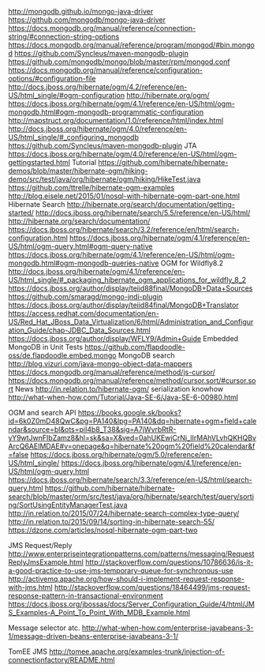 http://mongodb.github.io/mongo-java-driver
https://github.com/mongodb/mongo-java-driver
https://docs.mongodb.org/manual/reference/connection-string/#connection-string-options
https://docs.mongodb.org/manual/reference/program/mongod/#bin.mongod
https://github.com/Syncleus/maven-mongodb-plugin
https://github.com/mongodb/mongo/blob/master/rpm/mongod.conf
https://docs.mongodb.org/manual/reference/configuration-options/#configuration-file
http://docs.jboss.org/hibernate/ogm/4.2/reference/en-US/html_single/#ogm-configuration
http://hibernate.org/ogm/
https://docs.jboss.org/hibernate/ogm/4.1/reference/en-US/html/ogm-mongodb.html#ogm-mongodb-programmatic-configuration
http://mapstruct.org/documentation/1.0/reference/html/index.html
http://docs.jboss.org/hibernate/ogm/4.0/reference/en-US/html_single/#_configuring_mongodb
https://github.com/Syncleus/maven-mongodb-plugin
JTA
https://docs.jboss.org/hibernate/ogm/4.0/reference/en-US/html/ogm-gettingstarted.html
Tutorial
https://github.com/hibernate/hibernate-demos/blob/master/hibernate-ogm/hiking-demo/src/test/java/org/hibernate/ogm/hiking/HikeTest.java
https://github.com/ttrelle/hibernate-ogm-examples
http://blog.eisele.net/2015/01/nosql-with-hibernate-ogm-part-one.html
Hibernate Search
http://hibernate.org/search/documentation/getting-started/
http://docs.jboss.org/hibernate/search/5.5/reference/en-US/html/
http://hibernate.org/search/documentation/
https://docs.jboss.org/hibernate/search/3.2/reference/en/html/search-configuration.html
https://docs.jboss.org/hibernate/ogm/4.1/reference/en-US/html/ogm-query.html#ogm-query-native
https://docs.jboss.org/hibernate/ogm/4.1/reference/en-US/html/ogm-mongodb.html#ogm-mongodb-queries-native
OGM for Wildfly8.2
http://docs.jboss.org/hibernate/ogm/4.1/reference/en-US/html_single/#_packaging_hibernate_ogm_applications_for_wildfly_8_2
https://docs.jboss.org/author/display/teiid88final/MongoDB+Data+Sources
https://github.com/smaragd/mongo-jndi-plugin
https://docs.jboss.org/author/display/teiid84final/MongoDB+Translator
https://access.redhat.com/documentation/en-US/Red_Hat_JBoss_Data_Virtualization/6/html/Administration_and_Configuration_Guide/chap-JDBC_Data_Sources.html
https://docs.jboss.org/author/display/WFLY9/Admin+Guide
Embedded MongoDB in Unit Tests
https://github.com/flapdoodle-oss/de.flapdoodle.embed.mongo
MongoDB search
http://blog.vizuri.com/java-mongo-object-data-mappers
https://docs.mongodb.org/manual/reference/method/js-cursor/
https://docs.mongodb.org/manual/reference/method/cursor.sort/#cursor.sort
News
http://in.relation.to/hibernate-ogm/
serialization knowhow
http://what-when-how.com/Tutorial/Java-SE-6/Java-SE-6-00980.html

OGM and search API
https://books.google.sk/books?id=6k0Z0mD48QwC&pg=PA140&lpg=PA140&dq=hibernate+ogm+field+calendar&source=bl&ots=piI4b8_T38&sig=A7jWvrbRtR-yY9wtJwnFIbZamz8&hl=sk&sa=X&ved=0ahUKEwjCrNj_lIrMAhVLvhQKHQBvArcQ6AEIMDAE#v=onepage&q=hibernate%20ogm%20field%20calendar&f=false
https://docs.jboss.org/hibernate/ogm/5.0/reference/en-US/html_single/
https://docs.jboss.org/hibernate/ogm/4.1/reference/en-US/html/ogm-query.html
https://docs.jboss.org/hibernate/search/3.3/reference/en-US/html/search-query.html
https://github.com/hibernate/hibernate-search/blob/master/orm/src/test/java/org/hibernate/search/test/query/sorting/SortUsingEntityManagerTest.java
http://in.relation.to/2015/07/24/hibernate-search-complex-type-query/
http://in.relation.to/2015/09/14/sorting-in-hibernate-search-55/
https://dzone.com/articles/nosql-hibernate-ogm-part-two

JMS Request/Reply
http://www.enterpriseintegrationpatterns.com/patterns/messaging/RequestReplyJmsExample.html
http://stackoverflow.com/questions/10786636/is-it-a-good-practice-to-use-jms-temporary-queue-for-synchronous-use
http://activemq.apache.org/how-should-i-implement-request-response-with-jms.html
http://stackoverflow.com/questions/18464499/jms-request-response-pattern-in-transactional-environment
https://docs.jboss.org/jbossas/docs/Server_Configuration_Guide/4/html/JMS_Examples-A_Point_To_Point_With_MDB_Example.html

Message selector atc.
http://what-when-how.com/enterprise-javabeans-3-1/message-driven-beans-enterprise-javabeans-3-1/

TomEE JMS
http://tomee.apache.org/examples-trunk/injection-of-connectionfactory/README.html

